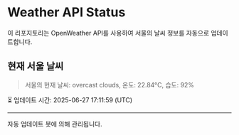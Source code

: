 
# Weather API Status

이 리포지토리는 OpenWeather API를 사용하여 서울의 날씨 정보를 자동으로 업데이트합니다.

## 현재 서울 날씨
> 서울의 현재 날씨: overcast clouds, 온도: 22.84°C, 습도: 92%

⏳ 업데이트 시간: 2025-06-27 17:11:59 (UTC)

---
자동 업데이트 봇에 의해 관리됩니다.

